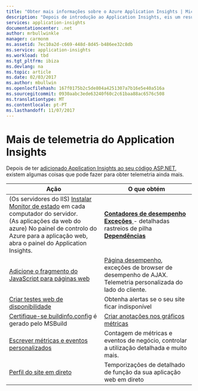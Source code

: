 ```yaml
---
title: "Obter mais informações sobre o Azure Application Insights | Microsoft Docs"
description: "Depois de introdução ao Application Insights, eis um resumo das funcionalidades que pode explorar."
services: application-insights
documentationcenter: .net
author: mrbullwinkle
manager: carmonm
ms.assetid: 7ec10a2d-c669-448d-8d45-b486ee32c8db
ms.service: application-insights
ms.workload: tbd
ms.tgt_pltfrm: ibiza
ms.devlang: na
ms.topic: article
ms.date: 02/03/2017
ms.author: mbullwin
ms.openlocfilehash: 167f0175b2c5de804a4251307a7b16e5e40a516a
ms.sourcegitcommit: 0930aabc3ede63240f60c2c61baa88ac6576c508
ms.translationtype: MT
ms.contentlocale: pt-PT
ms.lasthandoff: 11/07/2017
---
```

# <a name="more-telemetry-from-application-insights"></a>Mais de telemetria do Application Insights
Depois de ter [adicionado Application Insights ao seu código ASP.NET](app-insights-asp-net.md), existem algumas coisas que pode fazer para obter telemetria ainda mais. 

| Ação | O que obtém|
|---|---|
|(Os servidores do IIS) [Instalar Monitor de estado](http://go.microsoft.com/fwlink/?LinkId=506648) em cada computador do servidor.<br/>(As aplicações da web do azure) No painel de controlo do Azure para a aplicação web, abra o painel do Application Insights.| [**Contadores de desempenho**](app-insights-performance-counters.md)<br/>[**Exceções** ](app-insights-asp-net-exceptions.md) - detalhadas rastreios de pilha<br/>[**Dependências**](app-insights-asp-net-dependencies.md)|
|[Adicione o fragmento do JavaScript para páginas web](app-insights-javascript.md)|[Página desempenho](app-insights-web-track-usage.md), exceções de browser de desempenho de AJAX. Telemetria personalizada do lado do cliente.|
|[Criar testes web de disponibilidade](app-insights-monitor-web-app-availability.md)|Obtenha alertas se o seu site ficar indisponível|
|[Certifique-se buildinfo.config](https://msdn.microsoft.com/library/dn449058.aspx) é gerado pelo MSBuild|[Criar anotações nos gráficos métricas](https://blogs.msdn.microsoft.com/visualstudioalm/2013/11/14/implementing-deployment-markers-in-application-insights/)
|[Escrever métricas e eventos personalizados](app-insights-api-custom-events-metrics.md)|Contagem de métricas e eventos de negócio, controlar a utilização detalhada e muito mais.|
|[Perfil do site em direto](https://aka.ms/AIProfilerPreview)|Temporizações de detalhado de função da sua aplicação web em direto|






